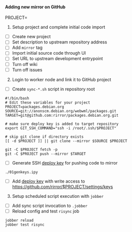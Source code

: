 #### Adding new mirror on GitHub

PROJECT=

1. Setup project and complete initial code import

* [ ] Create new project
* [ ] Set description to upstream repository address
* [ ] Add `mirror` tag
* [ ] Import initial source code through UI
* [ ] Set URL to upstream development entrypoint
* [ ] Turn off wiki
* [ ] Turn off issues

2. Login to worker node and link it to GitHub project

* [ ] Create `sync-*.sh` script in repository root
```
#!/bin/bash
# Edit these variables for your project
PROJECT=packages.debian.org
SOURCE=git://anonscm.debian.org/webwml/packages.git
TARGET=git@github.com:rirror/packages.debian.org.git

# make sure deploy key is added to target repository
export GIT_SSH_COMMAND="ssh -i /root/.ssh/$PROJECT"

# skip git clone if directory exists
[[ -d $PROJECT ]] || git clone --mirror $SOURCE $PROJECT

git -C $PROJECT fetch -p
git -C $PROJECT push --mirror $TARGET
```

* [ ] Generate SSH [deploy key] for pushing code to mirror
```
./01genkeys.ipy
```
* [ ] Add [deploy key] with write access to https://github.com/rirror/$PROJECT/settings/keys

[deploy key]: https://developer.github.com/v3/guides/managing-deploy-keys/#deploy-keys

3. Setup scheduled script execution with `jobber`

* [ ] Add sync script invocation to `.jobber`
* [ ] Reload config and test `risync` job
```
jobber reload
jobber test risync
```
